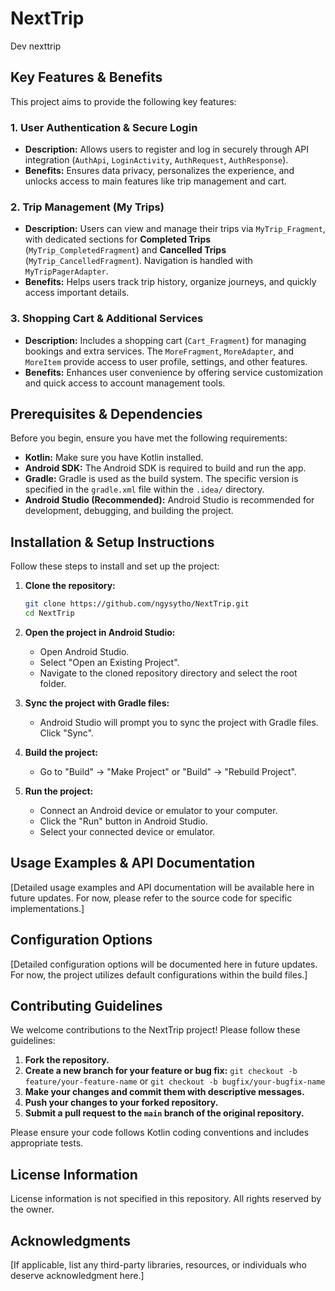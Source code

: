 # NextTrip

Dev nexttrip

## Key Features & Benefits

This project aims to provide the following key features:

### 1. User Authentication & Secure Login
- **Description:** Allows users to register and log in securely through API integration (`AuthApi`, `LoginActivity`, `AuthRequest`, `AuthResponse`).  
- **Benefits:** Ensures data privacy, personalizes the experience, and unlocks access to main features like trip management and cart.

### 2. Trip Management (My Trips)
- **Description:** Users can view and manage their trips via `MyTrip_Fragment`, with dedicated sections for **Completed Trips** (`MyTrip_CompletedFragment`) and **Cancelled Trips** (`MyTrip_CancelledFragment`). Navigation is handled with `MyTripPagerAdapter`.  
- **Benefits:** Helps users track trip history, organize journeys, and quickly access important details.

### 3. Shopping Cart & Additional Services
- **Description:** Includes a shopping cart (`Cart_Fragment`) for managing bookings and extra services. The `MoreFragment`, `MoreAdapter`, and `MoreItem` provide access to user profile, settings, and other features.  
- **Benefits:** Enhances user convenience by offering service customization and quick access to account management tools.


## Prerequisites & Dependencies

Before you begin, ensure you have met the following requirements:

*   **Kotlin:** Make sure you have Kotlin installed.
*   **Android SDK:** The Android SDK is required to build and run the app.
*   **Gradle:**  Gradle is used as the build system.  The specific version is specified in the `gradle.xml` file within the `.idea/` directory.
*   **Android Studio (Recommended):** Android Studio is recommended for development, debugging, and building the project.

## Installation & Setup Instructions

Follow these steps to install and set up the project:

1.  **Clone the repository:**

    ```bash
    git clone https://github.com/ngysytho/NextTrip.git
    cd NextTrip
    ```

2.  **Open the project in Android Studio:**
    *   Open Android Studio.
    *   Select "Open an Existing Project".
    *   Navigate to the cloned repository directory and select the root folder.

3.  **Sync the project with Gradle files:**
    *   Android Studio will prompt you to sync the project with Gradle files. Click "Sync".

4.  **Build the project:**
    *   Go to "Build" -> "Make Project" or "Build" -> "Rebuild Project".

5.  **Run the project:**
    *   Connect an Android device or emulator to your computer.
    *   Click the "Run" button in Android Studio.
    *   Select your connected device or emulator.

## Usage Examples & API Documentation

[Detailed usage examples and API documentation will be available here in future updates. For now, please refer to the source code for specific implementations.]

## Configuration Options

[Detailed configuration options will be documented here in future updates. For now, the project utilizes default configurations within the build files.]

## Contributing Guidelines

We welcome contributions to the NextTrip project!  Please follow these guidelines:

1.  **Fork the repository.**
2.  **Create a new branch for your feature or bug fix:** `git checkout -b feature/your-feature-name` or `git checkout -b bugfix/your-bugfix-name`
3.  **Make your changes and commit them with descriptive messages.**
4.  **Push your changes to your forked repository.**
5.  **Submit a pull request to the `main` branch of the original repository.**

Please ensure your code follows Kotlin coding conventions and includes appropriate tests.

## License Information

License information is not specified in this repository. All rights reserved by the owner.

## Acknowledgments

[If applicable, list any third-party libraries, resources, or individuals who deserve acknowledgment here.]
